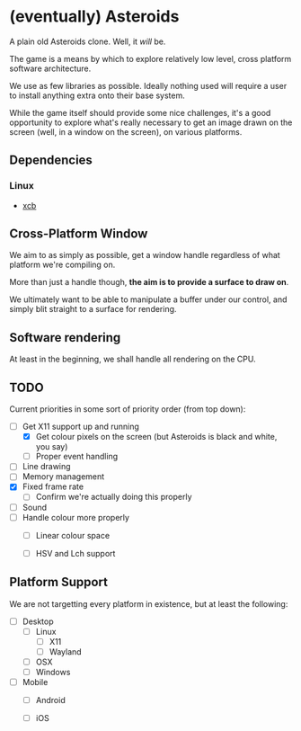 # (eventually) Asteroids

A plain old Asteroids clone. Well, it _will_ be.

The game is a means by which to explore relatively low level, cross platform
software architecture.

We use as few libraries as possible. Ideally nothing used will require a user
to install anything extra onto their base system.

While the game itself should provide some nice challenges, it's a good
opportunity to explore what's really necessary to get an image drawn on the
screen (well, in a window on the screen), on various platforms.


## Dependencies

### Linux

- [xcb](https://xcb.freedesktop.org/)


## Cross-Platform Window

We aim to as simply as possible, get a window handle regardless of what
platform we're compiling on.

More than just a handle though, **the aim is to provide a surface to draw on**.

We ultimately want to be able to manipulate a buffer under our control, and
simply blit straight to a surface for rendering.


## Software rendering

At least in the beginning, we shall handle all rendering on the CPU.


## TODO

Current priorities in some sort of priority order (from top down):

- [ ] Get X11 support up and running
  - [x] Get colour pixels on the screen (but Asteroids is black and white, you say)
  - [ ] Proper event handling
- [ ] Line drawing
- [ ] Memory management
- [x] Fixed frame rate
  - [ ] Confirm we're actually doing this properly
- [ ] Sound
- [ ] Handle colour more properly
  - [ ] Linear colour space
  - [ ] HSV and Lch support


## Platform Support

We are not targetting every platform in existence, but at least the following:

- [ ] Desktop
    - [ ] Linux
        - [ ] X11
        - [ ] Wayland
    - [ ] OSX
    - [ ] Windows
- [ ] Mobile
    - [ ] Android
    - [ ] iOS


